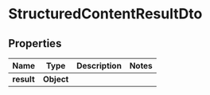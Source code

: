

# StructuredContentResultDto


## Properties

| Name | Type | Description | Notes |
|------------ | ------------- | ------------- | -------------|
|**result** | **Object** |  |  |



